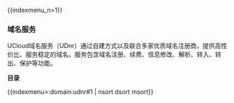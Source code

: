 {{indexmenu_n>1}}

### 域名服务

UCloud域名服务（UDnr）通过自建方式以及联合多家优质域名注册商，提供高性价比、服务稳定的域名。服务包含域名注册、续费、信息修改、解析、转入、转出、保护等功能。

**目录**

{{indexmenu>:domain:udnr#1 | nsort dsort msort}} 
